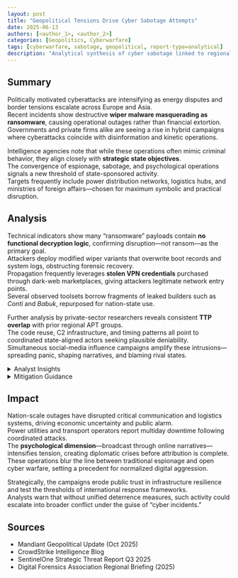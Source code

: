 ```yaml
---
layout: post
title: "Geopolitical Tensions Drive Cyber Sabotage Attempts"
date: 2025-06-13
authors: [<author_1>, <author_2>]
categories: [Geopolitics, Cyberwarfare]
tags: [cyberwarfare, sabotage, geopolitical, report-type=analytical]
description: "Analytical synthesis of cyber sabotage linked to regional conflicts."
---
```


## Summary
Politically motivated cyberattacks are intensifying as energy disputes and border tensions escalate across Europe and Asia.  
Recent incidents show destructive **wiper malware masquerading as ransomware**, causing operational outages rather than financial extortion.  
Governments and private firms alike are seeing a rise in hybrid campaigns where cyberattacks coincide with disinformation and kinetic operations.  

Intelligence agencies note that while these operations often mimic criminal behavior, they align closely with **strategic state objectives**.  
The convergence of espionage, sabotage, and psychological operations signals a new threshold of state-sponsored activity.  
Targets frequently include power distribution networks, logistics hubs, and ministries of foreign affairs—chosen for maximum symbolic and practical disruption.

## Analysis
Technical indicators show many “ransomware” payloads contain **no functional decryption logic**, confirming disruption—not ransom—as the primary goal.  
Attackers deploy modified wiper variants that overwrite boot records and system logs, obstructing forensic recovery.  
Propagation frequently leverages **stolen VPN credentials** purchased through dark-web marketplaces, giving attackers legitimate network entry points.  
Several observed toolsets borrow fragments of leaked builders such as *Conti* and *Babuk*, repurposed for nation-state use.  

Further analysis by private-sector researchers reveals consistent **TTP overlap** with prior regional APT groups.  
The code reuse, C2 infrastructure, and timing patterns all point to coordinated state-aligned actors seeking plausible deniability.  
Simultaneous social-media influence campaigns amplify these intrusions—spreading panic, shaping narratives, and blaming rival states.

<details><summary>Analyst Insights</summary>

- Attribution remains circumstantial but consistent with known state patterns  
- Coordination with propaganda and media manipulation observed  
- Command infrastructure overlaps with historic APT operations  
- Deployment aligned with real-world political flashpoints  
- Targeting emphasizes visibility over stealth to maximize geopolitical signaling  

</details>

<details><summary>Mitigation Guidance</summary>

- Prioritize multifactor authentication on all remote-access VPNs  
- Conduct tabletop exercises simulating wiper outbreaks  
- Maintain offline backups and segregated recovery domains  
- Implement network segmentation between IT and OT assets  
- Establish rapid-response channels with regional CERT authorities  

</details>

## Impact
Nation-scale outages have disrupted critical communication and logistics systems, driving economic uncertainty and public alarm.  
Power utilities and transport operators report multiday downtime following coordinated attacks.  
The **psychological dimension**—broadcast through online narratives—intensifies tension, creating diplomatic crises before attribution is complete.  
These operations blur the line between traditional espionage and open cyber warfare, setting a precedent for normalized digital aggression.  

Strategically, the campaigns erode public trust in infrastructure resilience and test the thresholds of international response frameworks.  
Analysts warn that without unified deterrence measures, such activity could escalate into broader conflict under the guise of “cyber incidents.”

## Sources
- Mandiant Geopolitical Update (Oct 2025)  
- CrowdStrike Intelligence Blog  
- SentinelOne Strategic Threat Report Q3 2025  
- Digital Forensics Association Regional Briefing (2025)
